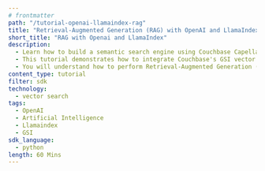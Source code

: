 ```yaml
---
# frontmatter
path: "/tutorial-openai-llamaindex-rag"
title: "Retrieval-Augmented Generation (RAG) with OpenAI and LlamaIndex"
short_title: "RAG with Openai and LlamaIndex"
description:
  - Learn how to build a semantic search engine using Couchbase Capella's GSI vector search.
  - This tutorial demonstrates how to integrate Couchbase's GSI vector search capabilities with OpenAI embeddings.
  - You will understand how to perform Retrieval-Augmented Generation (RAG) using LlamaIndex and GSI vector indexes.
content_type: tutorial
filter: sdk
technology:
  - vector search
tags:
  - OpenAI
  - Artificial Intelligence
  - Llamaindex
  - GSI
sdk_language:
  - python
length: 60 Mins
---
```

